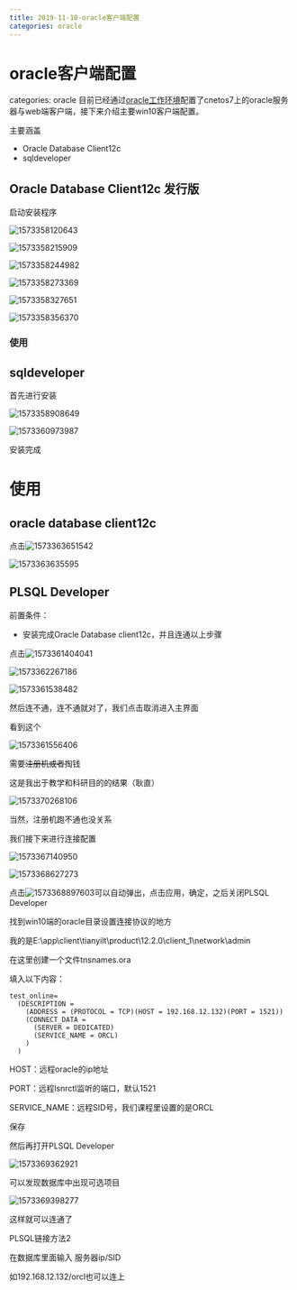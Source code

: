 ```yaml
---
title: 2019-11-10-oracle客户端配置
categories: oracle
---
```

# oracle客户端配置
categories: oracle
目前已经通过[oracle工作环境](./2019-11-03-oracle工作环境.md)配置了cnetos7上的oracle服务器与web端客户端，接下来介绍主要win10客户端配置。

主要涵盖

- Oracle Database Client12c
- sqldeveloper

## Oracle Database Client12c 发行版

启动安装程序

![1573358120643](2019-11-10-oracle%E5%AE%A2%E6%88%B7%E7%AB%AF%E9%85%8D%E7%BD%AE/1573358120643.png)

![1573358215909](2019-11-10-oracle%E5%AE%A2%E6%88%B7%E7%AB%AF%E9%85%8D%E7%BD%AE/1573358215909.png)

![1573358244982](2019-11-10-oracle%E5%AE%A2%E6%88%B7%E7%AB%AF%E9%85%8D%E7%BD%AE/1573358244982.png)

![1573358273369](2019-11-10-oracle%E5%AE%A2%E6%88%B7%E7%AB%AF%E9%85%8D%E7%BD%AE/1573358273369.png)

![1573358327651](2019-11-10-oracle%E5%AE%A2%E6%88%B7%E7%AB%AF%E9%85%8D%E7%BD%AE/1573358327651.png)

![1573358356370](2019-11-10-oracle%E5%AE%A2%E6%88%B7%E7%AB%AF%E9%85%8D%E7%BD%AE/1573358356370.png)

### 使用



## sqldeveloper

首先进行安装

![1573358908649](2019-11-10-oracle%E5%AE%A2%E6%88%B7%E7%AB%AF%E9%85%8D%E7%BD%AE/1573358908649.png)

![1573360973987](2019-11-10-oracle%E5%AE%A2%E6%88%B7%E7%AB%AF%E9%85%8D%E7%BD%AE/1573360973987.png)

安装完成

# 使用

## oracle database client12c

点击![1573363651542](2019-11-10-oracle%E5%AE%A2%E6%88%B7%E7%AB%AF%E9%85%8D%E7%BD%AE/1573363651542.png)

![1573363635595](2019-11-10-oracle%E5%AE%A2%E6%88%B7%E7%AB%AF%E9%85%8D%E7%BD%AE/1573363635595.png)

## PLSQL Developer

前置条件：

- 安装完成Oracle Database client12c，并且连通以上步骤

点击![1573361404041](2019-11-10-oracle%E5%AE%A2%E6%88%B7%E7%AB%AF%E9%85%8D%E7%BD%AE/1573361404041.png)

![1573362267186](2019-11-10-oracle%E5%AE%A2%E6%88%B7%E7%AB%AF%E9%85%8D%E7%BD%AE/1573362267186.png)

![1573361538482](2019-11-10-oracle%E5%AE%A2%E6%88%B7%E7%AB%AF%E9%85%8D%E7%BD%AE/1573361538482.png)

然后连不通，连不通就对了，我们点击取消进入主界面

看到这个

![1573361556406](2019-11-10-oracle%E5%AE%A2%E6%88%B7%E7%AB%AF%E9%85%8D%E7%BD%AE/1573361556406.png)

需要~~注册机或者~~掏钱

这是我出于教学和科研目的的结果（耿直）

![1573370268106](2019-11-10-oracle%E5%AE%A2%E6%88%B7%E7%AB%AF%E9%85%8D%E7%BD%AE/1573370268106.png)

当然，注册机跑不通也没关系

我们接下来进行连接配置

![1573367140950](2019-11-10-oracle%E5%AE%A2%E6%88%B7%E7%AB%AF%E9%85%8D%E7%BD%AE/1573367140950.png)

![1573368627273](2019-11-10-oracle%E5%AE%A2%E6%88%B7%E7%AB%AF%E9%85%8D%E7%BD%AE/1573368627273.png)

点击![1573368897603](2019-11-10-oracle%E5%AE%A2%E6%88%B7%E7%AB%AF%E9%85%8D%E7%BD%AE/1573368897603.png)可以自动弹出，点击应用，确定，之后关闭PLSQL Developer



找到win10端的oracle目录设置连接协议的地方

我的是E:\app\client\tianyilt\product\12.2.0\client_1\network\admin

在这里创建一个文件tnsnames.ora

填入以下内容：

```
test_online=  
  (DESCRIPTION =  
    (ADDRESS = (PROTOCOL = TCP)(HOST = 192.168.12.132)(PORT = 1521))  
    (CONNECT_DATA =  
      (SERVER = DEDICATED)  
      (SERVICE_NAME = ORCL)  
    )  
  )  
```

HOST：远程oracle的ip地址

PORT：远程lsnrctl监听的端口，默认1521

SERVICE_NAME：远程SID号，我们课程里设置的是ORCL

保存

然后再打开PLSQL Developer

![1573369362921](2019-11-10-oracle%E5%AE%A2%E6%88%B7%E7%AB%AF%E9%85%8D%E7%BD%AE/1573369362921.png)

可以发现数据库中出现可选项目

![1573369398277](2019-11-10-oracle%E5%AE%A2%E6%88%B7%E7%AB%AF%E9%85%8D%E7%BD%AE/1573369398277.png)

这样就可以连通了



PLSQL链接方法2

在数据库里面输入 服务器ip/SID

如192.168.12.132/orcl也可以连上